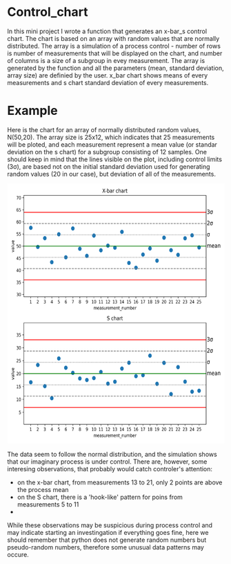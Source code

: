 # Control_chart

In this mini project I wrote a function that generates an x-bar_s control chart. The chart is based on an array with random values that are normally distributed. The array is a simulation of a process control - number of rows is number of measurements that will be displayed on the chart, and number of columns is a size of a subgroup in evey measurement. The array is generated by the function and all the parameters (mean, standard deviation, array size) are definied by the user. x_bar chart shows means of every measurements and s chart standard deviation of every measurements.

# Example

Here is the chart for an array of normally distributed random values, N(50,20). The array size is 25x12, which indicates that 25 measurements will be ploted, and each measurement represent a mean value (or standar deviation on the s chart) for a subgroup consisting of 12 samples. One should keep in mind that the lines visible on the plot, including control limits (3σ), are based not on the initial standard deviation used for generating random values (20 in our case), but deviation of all of the measurements.

<img src="control_chart.png" width="600" height="600">

The data seem to follow the normal distribution, and the simulation shows that our imaginary process is under control. There are, however, some interesing observations, that probably would catch controler's attention:
 - on the x-bar chart, from measurements 13 to 21, only 2 points are above the process mean
 - on the S chart, there is a 'hook-like' pattern for poins from measurements 5 to 11
 - 
 While these observations may be suspicious during process control and may indicate starting an investingation if everything goes fine, here we should remember that python does not generate random numbers but pseudo-random numbers, therefore some unusual data patterns may occure.

